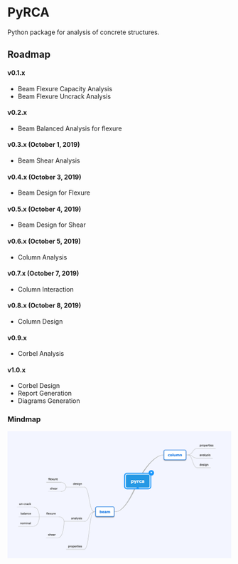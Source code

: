 # PyRCA

Python package for analysis of concrete structures.

## Roadmap

#### v0.1.x
- Beam Flexure Capacity Analysis
- Beam Flexure Uncrack Analysis

#### v0.2.x

- Beam Balanced Analysis for flexure

#### v0.3.x (October 1, 2019)

- Beam Shear Analysis

#### v0.4.x (October 3, 2019)

- Beam Design for Flexure

#### v0.5.x (October 4, 2019)

- Beam Design for Shear

#### v0.6.x (October 5, 2019)

- Column Analysis

#### v0.7.x (October 7, 2019)

- Column Interaction

#### v0.8.x (October 8, 2019)

- Column Design

#### v0.9.x

- Corbel Analysis

#### v1.0.x

- Corbel Design
- Report Generation
- Diagrams Generation 

### Mindmap

![mindmap](assets/mindmap.png)
